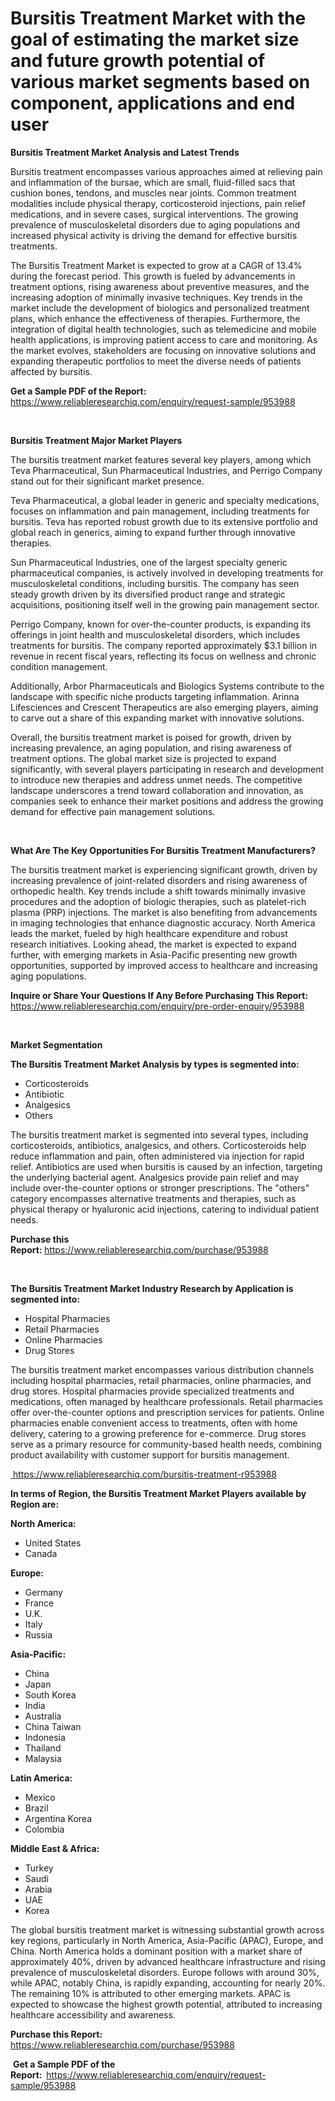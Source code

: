 <p><h1>Bursitis Treatment Market with the goal of estimating the market size and future growth potential of various market segments based on component, applications and end user</h1></p><p><strong>Bursitis Treatment Market Analysis and Latest Trends</strong></p>
<p><p>Bursitis treatment encompasses various approaches aimed at relieving pain and inflammation of the bursae, which are small, fluid-filled sacs that cushion bones, tendons, and muscles near joints. Common treatment modalities include physical therapy, corticosteroid injections, pain relief medications, and in severe cases, surgical interventions. The growing prevalence of musculoskeletal disorders due to aging populations and increased physical activity is driving the demand for effective bursitis treatments.</p><p>The Bursitis Treatment Market is expected to grow at a CAGR of 13.4% during the forecast period. This growth is fueled by advancements in treatment options, rising awareness about preventive measures, and the increasing adoption of minimally invasive techniques. Key trends in the market include the development of biologics and personalized treatment plans, which enhance the effectiveness of therapies. Furthermore, the integration of digital health technologies, such as telemedicine and mobile health applications, is improving patient access to care and monitoring. As the market evolves, stakeholders are focusing on innovative solutions and expanding therapeutic portfolios to meet the diverse needs of patients affected by bursitis.</p></p>
<p><strong>Get a Sample PDF of the Report:&nbsp;</strong> <a href="https://www.reliableresearchiq.com/enquiry/request-sample/953988?utm_campaign=3112&utm_medium=2&utm_source=Github&utm_content=ia&utm_term=18042025&utm_id=bursitis-treatment">https://www.reliableresearchiq.com/enquiry/request-sample/953988</a></p>
<p>&nbsp;</p>
<p><strong>Bursitis Treatment Major Market Players</strong></p>
<p><p>The bursitis treatment market features several key players, among which Teva Pharmaceutical, Sun Pharmaceutical Industries, and Perrigo Company stand out for their significant market presence. </p><p>Teva Pharmaceutical, a global leader in generic and specialty medications, focuses on inflammation and pain management, including treatments for bursitis. Teva has reported robust growth due to its extensive portfolio and global reach in generics, aiming to expand further through innovative therapies. </p><p>Sun Pharmaceutical Industries, one of the largest specialty generic pharmaceutical companies, is actively involved in developing treatments for musculoskeletal conditions, including bursitis. The company has seen steady growth driven by its diversified product range and strategic acquisitions, positioning itself well in the growing pain management sector.</p><p>Perrigo Company, known for over-the-counter products, is expanding its offerings in joint health and musculoskeletal disorders, which includes treatments for bursitis. The company reported approximately $3.1 billion in revenue in recent fiscal years, reflecting its focus on wellness and chronic condition management.</p><p>Additionally, Arbor Pharmaceuticals and Biologics Systems contribute to the landscape with specific niche products targeting inflammation. Arinna Lifesciences and Crescent Therapeutics are also emerging players, aiming to carve out a share of this expanding market with innovative solutions.</p><p>Overall, the bursitis treatment market is poised for growth, driven by increasing prevalence, an aging population, and rising awareness of treatment options. The global market size is projected to expand significantly, with several players participating in research and development to introduce new therapies and address unmet needs. The competitive landscape underscores a trend toward collaboration and innovation, as companies seek to enhance their market positions and address the growing demand for effective pain management solutions.</p></p>
<p>&nbsp;</p>
<p><strong>What Are The Key Opportunities For Bursitis Treatment Manufacturers?</strong></p>
<p><p>The bursitis treatment market is experiencing significant growth, driven by increasing prevalence of joint-related disorders and rising awareness of orthopedic health. Key trends include a shift towards minimally invasive procedures and the adoption of biologic therapies, such as platelet-rich plasma (PRP) injections. The market is also benefiting from advancements in imaging technologies that enhance diagnostic accuracy. North America leads the market, fueled by high healthcare expenditure and robust research initiatives. Looking ahead, the market is expected to expand further, with emerging markets in Asia-Pacific presenting new growth opportunities, supported by improved access to healthcare and increasing aging populations.</p></p>
<p><strong>Inquire or Share Your Questions If Any Before Purchasing This Report:</strong> <a href="https://www.reliableresearchiq.com/enquiry/pre-order-enquiry/953988?utm_campaign=3112&utm_medium=2&utm_source=Github&utm_content=ia&utm_term=18042025&utm_id=bursitis-treatment">https://www.reliableresearchiq.com/enquiry/pre-order-enquiry/953988</a></p>
<p>&nbsp;</p>
<p><strong>Market Segmentation</strong></p>
<p><strong>The Bursitis Treatment Market Analysis by types is segmented into:</strong></p>
<p><ul><li>Corticosteroids</li><li>Antibiotic</li><li>Analgesics</li><li>Others</li></ul></p>
<p><p>The bursitis treatment market is segmented into several types, including corticosteroids, antibiotics, analgesics, and others. Corticosteroids help reduce inflammation and pain, often administered via injection for rapid relief. Antibiotics are used when bursitis is caused by an infection, targeting the underlying bacterial agent. Analgesics provide pain relief and may include over-the-counter options or stronger prescriptions. The "others" category encompasses alternative treatments and therapies, such as physical therapy or hyaluronic acid injections, catering to individual patient needs.</p></p>
<p><strong>Purchase this Report:&nbsp;</strong><a href="https://www.reliableresearchiq.com/purchase/953988?utm_campaign=3112&utm_medium=2&utm_source=Github&utm_content=ia&utm_term=18042025&utm_id=bursitis-treatment">https://www.reliableresearchiq.com/purchase/953988</a></p>
<p>&nbsp;</p>
<p><strong>The Bursitis Treatment Market Industry Research by Application is segmented into:</strong></p>
<p><ul><li>Hospital Pharmacies</li><li>Retail Pharmacies</li><li>Online Pharmacies</li><li>Drug Stores</li></ul></p>
<p><p>The bursitis treatment market encompasses various distribution channels including hospital pharmacies, retail pharmacies, online pharmacies, and drug stores. Hospital pharmacies provide specialized treatments and medications, often managed by healthcare professionals. Retail pharmacies offer over-the-counter options and prescription services for patients. Online pharmacies enable convenient access to treatments, often with home delivery, catering to a growing preference for e-commerce. Drug stores serve as a primary resource for community-based health needs, combining product availability with customer support for bursitis management.</p></p>
<p><a href="https://www.reliableresearchiq.com/bursitis-treatment-r953988?utm_campaign=3112&utm_medium=2&utm_source=Github&utm_content=ia&utm_term=18042025&utm_id=bursitis-treatment">&nbsp;https://www.reliableresearchiq.com/bursitis-treatment-r953988</a></p>
<p><strong>In terms of Region, the Bursitis Treatment Market Players available by Region are:</strong></p>
<p>
    <p> <strong> North America: </strong>
        <ul>
            <li>United States</li>
            <li>Canada</li>
        </ul>
        </p> 
    <p> <strong> Europe: </strong>
        <ul>
            <li>Germany</li>
            <li>France</li>
            <li>U.K.</li>
            <li>Italy</li>
            <li>Russia</li>
        </ul>
        </p> 
    <p> <strong> Asia-Pacific: </strong>
        <ul>
            <li>China</li>
            <li>Japan</li>
            <li>South Korea</li>
            <li>India</li>
            <li>Australia</li>
            <li>China Taiwan</li>
            <li>Indonesia</li>
            <li>Thailand</li>
            <li>Malaysia</li>
        </ul>
        </p> 
    <p> <strong> Latin America: </strong>
        <ul>
            <li>Mexico</li>
            <li>Brazil</li>
            <li>Argentina Korea</li>
            <li>Colombia</li>
        </ul>
        </p> 
    <p> <strong> Middle East & Africa: </strong>
        <ul>
            <li>Turkey</li>
            <li>Saudi</li>
            <li>Arabia</li>
            <li>UAE</li>
            <li>Korea</li>
        </ul>
    </p>
    </p>
<p><p>The global bursitis treatment market is witnessing substantial growth across key regions, particularly in North America, Asia-Pacific (APAC), Europe, and China. North America holds a dominant position with a market share of approximately 40%, driven by advanced healthcare infrastructure and rising prevalence of musculoskeletal disorders. Europe follows with around 30%, while APAC, notably China, is rapidly expanding, accounting for nearly 20%. The remaining 10% is attributed to other emerging markets. APAC is expected to showcase the highest growth potential, attributed to increasing healthcare accessibility and awareness.</p></p>
<p><strong>Purchase this Report: </strong><a href="https://www.reliableresearchiq.com/purchase/953988?utm_campaign=3112&utm_medium=2&utm_source=Github&utm_content=ia&utm_term=18042025&utm_id=bursitis-treatment">https://www.reliableresearchiq.com/purchase/953988</a></p>
<p>&nbsp;<strong>Get a Sample PDF of the Report:&nbsp;&nbsp;</strong><a href="https://www.reliableresearchiq.com/enquiry/request-sample/953988?utm_campaign=3112&utm_medium=2&utm_source=Github&utm_content=ia&utm_term=18042025&utm_id=bursitis-treatment">https://www.reliableresearchiq.com/enquiry/request-sample/953988</a></p>
<p><strong></strong></p>
<p><p></p><p></p><p></p></p>